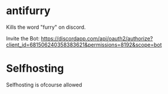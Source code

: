 # antifurry
Kills the word "furry" on discord.

Invite the Bot: https://discordapp.com/api/oauth2/authorize?client_id=681506240358383621&permissions=8192&scope=bot

# Selfhosting
Selfhosting is ofcourse allowed
